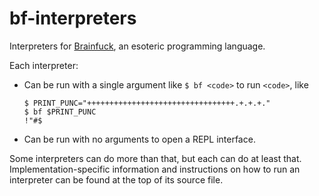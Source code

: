 # bf-interpreters
Interpreters for [Brainfuck](https://esolangs.org/wiki/brainfuck), an esoteric programming language.

Each interpreter:
- Can be run with a single argument like `$ bf <code>` to run `<code>`, like
  ```shell
  $ PRINT_PUNC="+++++++++++++++++++++++++++++++++.+.+.+."
  $ bf $PRINT_PUNC
  !"#$
  ```
- Can be run with no arguments to open a REPL interface.

Some interpreters can do more than that, but each can do at least that. Implementation-specific
information and instructions on how to run an interpreter can be found at the top of its source file.
